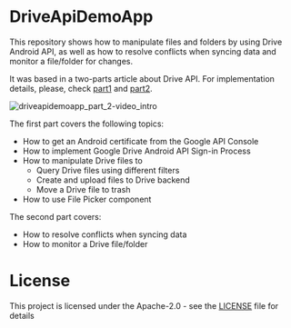 # DriveApiDemoApp
This repository shows how to manipulate files and folders by using Drive Android API, as well as how to resolve conflicts when syncing data and monitor a file/folder for changes. 

It was based in a two-parts article about Drive API. For implementation details, please, check [part1](http://androidahead.com/2018/07/04/driveapidemoapp-part-1/) and [part2](http://androidahead.com/2018/07/25/drive-android-api-integration-part-2/). 

![driveapidemoapp_part_2-video_intro](https://user-images.githubusercontent.com/4574670/43223166-96e5726e-9028-11e8-80a2-d709c129701d.gif)

The first part covers the following topics:

- How to get an Android certificate from the Google API Console
- How to implement Google Drive Android API Sign-in Process
- How to manipulate Drive files to
  - Query Drive files using different filters
  - Create and upload files to Drive backend
  - Move a Drive file to trash
- How to use File Picker component
 
The second part covers: 

- How to resolve conflicts when syncing data
- How to monitor a Drive file/folder

# License
This project is licensed under the Apache-2.0 - see the [LICENSE](LICENSE) file for details



